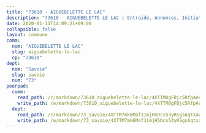 ```yaml
---
title: "73610 - AIGUEBELETTE LE LAC"
description: "73610 - AIGUEBELETTE LE LAC | Entraide, Annonces, Initiatives"
date: 2020-01-11T14:09:21+09:00
collapsible: false
layout: commune
comm:
  nom: "AIGUEBELETTE LE LAC"
  slug: aiguebelette-le-lac
  cp: "73610"
dept:
  nom: "Savoie"
  slug: savoie
  num: "73"
peerpad:
  comm:
    read_path: /r/markdown/73610_aiguebelette-le-lac/4XTTM8gFBjc5RfpAeKPPbMxZeAj7CFkMLLtDk5EhFmUfP4qmE
    write_path: /w/markdown/73610_aiguebelette-le-lac/4XTTM8gFBjc5RfpAeKPPbMxZeAj7CFkMLLtDk5EhFmUfP4qmE-K3TgUGkABPs5cDMv9Xn8SW55tCnRBX6DQThJyLAEECxcsUEFnxSeFWm5e6YbNPxYAXHLiQcBZVg6sLRvRemL3rRCL2t5oyQErY972ASevWUaKJUkq8g43Mr2CHvk4nJcTZmd8Z8p
  dept:
    read_path: /r/markdown/73_savoie/4XTTM7mk6MofJ1mjH5Dcs53yRSgs6qtxaWYjKD54ttqHGEMur
    write_path: /w/markdown/73_savoie/4XTTM7mk6MofJ1mjH5Dcs53yRSgs6qtxaWYjKD54ttqHGEMur-K3TgTorsK1WLw8S2EgnkoX8tJEgZgam6ANhvqrVqNfiz9fX8kbMKu5AF1rqzXyxMRZgoVPrb5EERe3PeBhqF1SBfP5G1PJnvsDUF2LQSxevobpkDM4djQDebTYoo6Yx53thenJpY
---
```


